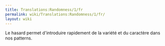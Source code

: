 ```yaml
---
title: Translations:Randomness/1/fr
permalink: wiki/Translations:Randomness/1/fr/
layout: wiki
---
```


Le hasard permet d'introduire rapidement de la variété et du caractère
dans nos patterns.
